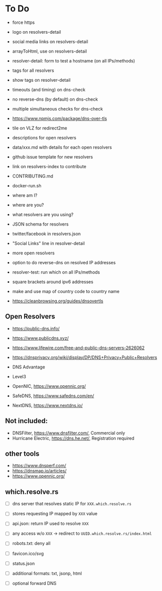 # To Do

* force https
* logo on resolvers-detail
* social media links on resolvers-detail
* arrayToHtml, use on resolvers-detail
* resolver-detail: form to test a hostname (on all IPs/methods)
* tags for all resolvers
* show tags on resolver-detail
* timeouts (and timing) on dns-check
* no reverse-dns (by default) on dns-check
* multiple simultaneous checks for dns-check
* https://www.npmjs.com/package/dns-over-tls

* tile on VLZ for redirect2me
* descriptions for open resolvers
* data/xxx.md with details for each open resolvers
* github issue template for new resolvers
* link on resolvers-index to contribute
* CONTRIBUTING.md
* docker-run.sh
* where am I?
* where are you?
* what resolvers are you using?
* JSON schema for resolvers
* twitter/facebook in resolvers.json
* "Social Links" line in resolver-detail
* more open resolvers
* option to do reverse-dns on resolved IP addresses
* resolver-test: run which on all IPs/methods
* square brackets around ipv6 addresses
* make and use map of country code to country name
* https://cleanbrowsing.org/guides/dnsovertls

## Open Resolvers

* https://public-dns.info/
* https://www.publicdns.xyz/
* https://www.lifewire.com/free-and-public-dns-servers-2626062
* https://dnsprivacy.org/wiki/display/DP/DNS+Privacy+Public+Resolvers

* DNS Advantage
* Level3
* OpenNIC, https://www.opennic.org/
* SafeDNS, https://www.safedns.com/en/
* NextDNS, https://www.nextdns.io/

## Not included:
* DNSFilter, https://www.dnsfilter.com/, Commercial only
* Hurricane Electric, https://dns.he.net/, Registration required


## other tools

* https://www.dnsperf.com/
* https://dnsmap.io/articles/
* https://www.opennic.org/

## which.resolve.rs

- [ ] dns server that resolves static IP for `XXX.which.resolve.rs`
- [ ] stores requesting IP mapped by `XXX` value
- [ ] api.json: return IP used to resolve `XXX`
- [ ] any access w/o `XXX` -> redirect to `UUID.which.resolve.rs/index.html`
- [ ] robots.txt: deny all
- [ ] favicon.ico/svg
- [ ] status.json
- [ ] additional formats: txt, jsonp, html
- [ ] optional forward DNS

